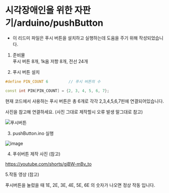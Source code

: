 # 시각장애인을 위한 자판기/arduino/pushButton
   * 이 리드미 파일은 푸시 버튼을 설치하고 실행하는데 도움을 주기 위해 작성되었습니다.
  
   1. 준비물   
   푸시 버튼 8개, 1k옴 저항 8개, 전선 24개

   2. 푸시 버튼 설치
   ```c++
   #define PIN_COUNT 6         // 푸시 버튼의 수

   const int PIN[PIN_COUNT] = {2, 3, 4, 5, 6, 7}; 
   ```
   현재 코드에서 사용하는 푸시 버튼은 총 6개로 각각 2,3,4,5,6,7핀에 연결되어있습니다. 
   
   사진을 참고해 연결하세요. (사진 그대로 제작할시 오류 발생 말그대로 참고)

![푸시버튼](https://user-images.githubusercontent.com/67812466/96615971-f1c33600-133c-11eb-92f4-07f6f6062b95.PNG)
    
   3. pushButton.ino 실행


  ![image](https://user-images.githubusercontent.com/117191814/207063715-66d1e96d-70b0-4657-a1be-b328b38e0f98.png)


   4. 푸쉬버튼 제작 사진 (참고)


https://youtube.com/shorts/gjBW-mBv_to


  5.작동 영상 (참고)





   푸시버튼을 눌렀을 때 1E, 2E, 3E, 4E, 5E, 6E 의 숫자가 나오면 정상 작동 입니다. 
